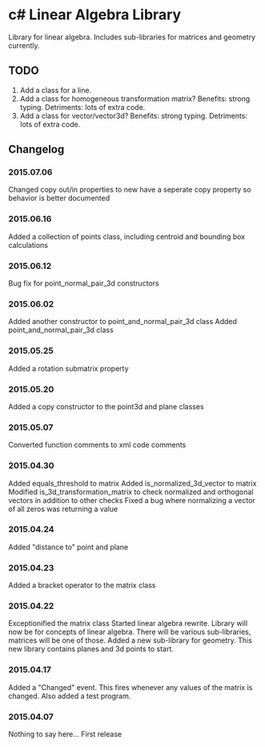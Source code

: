 # c# Linear Algebra Library
Library for linear algebra.  Includes sub-libraries for matrices and geometry currently.

## TODO
1. Add a class for a line.
2. Add a class for homogeneous transformation matrix?  Benefits: strong typing.  Detriments: lots of extra code.
3. Add a class for vector/vector3d?  Benefits: strong typing.  Detriments: lots of extra code.

## Changelog
### 2015.07.06
Changed copy out/in properties to new have a seperate copy property so behavior is better documented

### 2015.06.16
Added a collection of points class, including centroid and bounding box calculations

### 2015.06.12
Bug fix for point_normal_pair_3d constructors

### 2015.06.02
Added another constructor to point_and_normal_pair_3d class
Added point_and_normal_pair_3d class

### 2015.05.25
Added a rotation submatrix property

### 2015.05.20
Added a copy constructor to the point3d and plane classes

### 2015.05.07
Converted function comments to xml code comments

### 2015.04.30
Added equals_threshold to matrix
Added is_normalized_3d_vector to matrix
Modified is_3d_transformation_matrix to check normalized and orthogonal vectors in addition to other checks
Fixed a bug where normalizing a vector of all zeros was returning a value

### 2015.04.24
Added "distance to" point and plane

### 2015.04.23
Added a bracket operator to the matrix class

### 2015.04.22
Exceptionified the matrix class
Started linear algebra rewrite.  Library will now be for concepts of linear algebra.  There will be various sub-libraries, matrices will be one of those.  Added a new sub-library for geometry.  This new library contains planes and 3d points to start.

### 2015.04.17
Added a "Changed" event.  This fires whenever any values of the matrix is changed.  Also added a test program.

### 2015.04.07
Nothing to say here... First release
